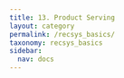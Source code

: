 ```yaml
---
title: 13. Product Serving
layout: category
permalink: /recsys_basics/
taxonomy: recsys_basics
sidebar:
  nav: docs
---
```



